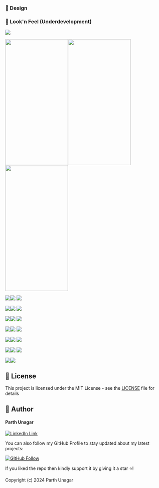 
### 🎨 Design
### 👀 Look'n Feel (Underdevelopment)
<img src="https://github.com/parthunagar/quiz_app_trivia/blob/main/assets/screenshot/banner1.png">

<img src="https://github.com/parthunagar/quiz_app_trivia/blob/main/assets/screenshot/mokup/1.png" height="400" width="200"><img src="https://github.com/parthunagar/quiz_app_trivia/blob/main/assets/screenshot/mokup/2.png" height="400" width="200">
<img src="https://github.com/parthunagar/quiz_app_trivia/blob/main/assets/screenshot/mokup/3.png" height="400" width="200">

<img src="https://github.com/parthunagar/quiz_app_trivia/blob/main/assets/screenshot/mokup/4.png"><img src="https://github.com/parthunagar/quiz_app_trivia/blob/main/assets/screenshot/mokup/5.png">
<img src="https://github.com/parthunagar/quiz_app_trivia/blob/main/assets/screenshot/mokup/6.png">

<img src="https://github.com/parthunagar/quiz_app_trivia/blob/main/assets/screenshot/mokup/7.png"><img src="https://github.com/parthunagar/quiz_app_trivia/blob/main/assets/screenshot/mokup/8.png">
<img src="https://github.com/parthunagar/quiz_app_trivia/blob/main/assets/screenshot/mokup/9.png">

<img src="https://github.com/parthunagar/quiz_app_trivia/blob/main/assets/screenshot/mokup/10.png"><img src="https://github.com/parthunagar/quiz_app_trivia/blob/main/assets/screenshot/mokup/11.png">
<img src="https://github.com/parthunagar/quiz_app_trivia/blob/main/assets/screenshot/mokup/12.png">

<img src="https://github.com/parthunagar/quiz_app_trivia/blob/main/assets/screenshot/mokup/13.png"><img src="https://github.com/parthunagar/quiz_app_trivia/blob/main/assets/screenshot/mokup/14.png">
<img src="https://github.com/parthunagar/quiz_app_trivia/blob/main/assets/screenshot/mokup/15.png">

<img src="https://github.com/parthunagar/quiz_app_trivia/blob/main/assets/screenshot/mokup/16.png"><img src="https://github.com/parthunagar/quiz_app_trivia/blob/main/assets/screenshot/mokup/17.png">
<img src="https://github.com/parthunagar/quiz_app_trivia/blob/main/assets/screenshot/mokup/18.png">

<img src="https://github.com/parthunagar/quiz_app_trivia/blob/main/assets/screenshot/mokup/19.png"><img src="https://github.com/parthunagar/quiz_app_trivia/blob/main/assets/screenshot/mokup/20.png">
<img src="https://github.com/parthunagar/quiz_app_trivia/blob/main/assets/screenshot/mokup/21.png">

<img src="https://github.com/parthunagar/quiz_app_trivia/blob/main/assets/screenshot/mokup/22.png"><img src="https://github.com/parthunagar/quiz_app_trivia/blob/main/assets/screenshot/mokup/23.png">




## 🔑 License
This project is licensed under the MIT License - see the [LICENSE](LICENSE.md) file for details

## 🧑 Author

#### Parth Unagar
[![LinkedIn Link](https://img.shields.io/badge/Connect-Unagar-blue.svg?logo=linkedin&longCache=true&style=social&label=Connect
)](https://www.linkedin.com/in/parth-unagar-154a88166/)

You can also follow my GitHub Profile to stay updated about my latest projects:

[![GitHub Follow](https://img.shields.io/badge/Connect-Unagar-blue.svg?logo=Github&longCache=true&style=social&label=Follow)](https://github.com/parthunagar)

If you liked the repo then kindly support it by giving it a star ⭐!

Copyright (c) 2024 Parth Unagar